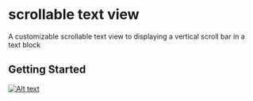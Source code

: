 # scrollable text view

A customizable scrollable text view to displaying a vertical scroll bar in a text block

## Getting Started


[![Alt text](https://img.youtube.com/vi/VID/0.jpg)](https://user-images.githubusercontent.com/77537857/104821969-dbdfe700-583f-11eb-8665-5557a6d5540e.mov)

